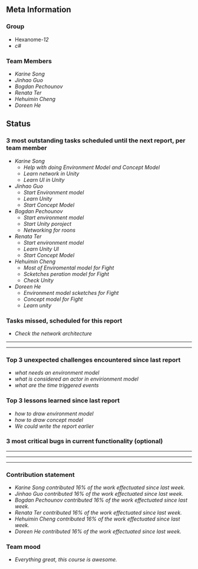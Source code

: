 ## Meta Information

### Group

 * Hexanome-*12*
 * *c#*

### Team Members

 * *Karine Song*
 * *Jinhao Guo*
 * *Bogdan Pechounov*
 * *Renata Ter*
 * *Hehuimin Cheng*
 * *Doreen He*

## Status

### 3 most outstanding tasks scheduled until the next report, per team member

 * *Karine Song*
   * *Help with doing Environment Model and Concept Model*
   * *Learn network in Unity*
   * *Learn UI in Unity*
 * *Jinhao Guo*
   * *Start Environment model*
   * *Learn Unity*
   * *Start Concept Model*
 * *Bogdan Pechounov*
   * *Start environment model*
   * *Start Unity poroject*
   * *Networking for roons*
 * *Renata Ter*
   * *Start environment model*
   * *Learn Unity UI*
   * *Start Concept Model*
 * *Hehuimin Cheng*
   * *Most of Enviromental model for Fight*
   * *Scketches peration model for Fight*
   * *Check Unity*
 * *Doreen He*
   * *Environment model scketches for Fight*
   * *Concept model for Fight*
   * *Learn unity*

### Tasks missed, scheduled for this report

 * *Check the network architecture*
 * **
 * **

### Top 3 unexpected challenges encountered since last report

  * *what needs an environment model*
  * *what is considered an actor in envirionment model*
  * *what are the time triggered events*

### Top 3 lessons learned since last report

 * *how to draw environment model*
 * *how to draw concept model*
 * *We could write the report earlier*

### 3 most critical bugs in current functionality (optional)

 * **
 * **
 * **

### Contribution statement

 * *Karine Song contributed 16% of the work effectuated since last week.*
 * *Jinhao Guo contributed 16% of the work effectuated since last week.*
 * *Bogdan Pechounov contributed 16% of the work effectuated since last week.*
 * *Renata Ter contributed 16% of the work effectuated since last week.*
 * *Hehuimin Cheng contributed 16% of the work effectuated since last week.*
 * *Doreen He contributed 16% of the work effectuated since last week.*

### Team mood

 * *Everything great, this course is awesome.*
